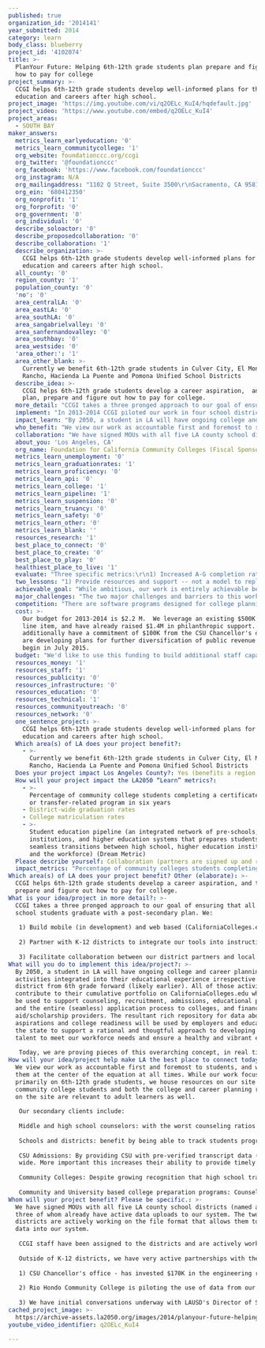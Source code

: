 ```yaml
---
published: true
organization_id: '2014141'
year_submitted: 2014
category: learn
body_class: blueberry
project_id: '4102074'
title: >-
  PlanYour Future: Helping 6th-12th grade students plan prepare and figure out
  how to pay for college
project_summary: >-
  CCGI helps 6th-12th grade students develop well-informed plans for their
  education and careers after high school.
project_image: 'https://img.youtube.com/vi/q2OELc_KuI4/hqdefault.jpg'
project_video: 'https://www.youtube.com/embed/q2OELc_KuI4'
project_areas:
  - SOUTH BAY
maker_answers:
  metrics_learn_earlyeducation: '0'
  metrics_learn_communitycollege: '1'
  org_website: foundationccc.org/ccgi
  org_twitter: '@foundationccc'
  org_facebook: 'https://www.facebook.com/foundationccc'
  org_instagram: N/A
  org_mailingaddress: "1102 Q Street, Suite 3500\r\nSacramento, CA 95811"
  org_ein: '680412350'
  org_nonprofit: '1'
  org_forprofit: '0'
  org_government: '0'
  org_individual: '0'
  describe_soloactor: '0'
  describe_proposedcollaboration: '0'
  describe_collaboration: '1'
  describe_organization: >-
    CCGI helps 6th-12th grade students develop well-informed plans for their
    education and careers after high school.
  all_county: '0'
  region_county: '1'
  population_county: '0'
  'no': '0'
  area_centralLA: '0'
  area_eastLA: '0'
  area_southLA: '0'
  area_sangabrielvalley: '0'
  area_sanfernandovalley: '0'
  area_southbay: '0'
  area_westside: '0'
  'area_other:': '1'
  area_other_blank: >-
    Currently we benefit 6th-12th grade students in Culver City, El Monte, El
    Rancho, Hacienda La Puente and Pomona Unified School Districts
  describe_idea: >-
    CCGI helps 6th-12th grade students develop a career aspiration,  and then
    plan, prepare and figure out how to pay for college.
  more_detail: "CCGI takes a three pronged approach to our goal of ensuring that all high school students graduate with a post-secondary plan.  We:\r\n\r\n1) Build mobile (in development) and web based (CaliforniaColleges.edu) college and career planning tools that allow each student to develop their own individual portfolio.\r\n\r\n2) Partner with K-12 districts to integrate our tools into instructional time and counseling practice (both school based counselors and partner CBOS/university based outreach programs) so that all students meet 18 college and career planning milestones.\r\n\r\n3) Facilitate collaboration between our district partners and local colleges/universities to use student portfolios for college recruitment, admission and first year academic placement.  "
  implement: "In 2013-2014 CCGI piloted our work in four school districts (3 in LA County) reaching more than 25,000 students.   During 2014-2015 we've added two additional districts in the region. Our partnerships with districts allow for:\r\n\r\n1) Student portfolios to be populated with verified academic transcript data so that guidance can be personalized to each student.\r\n\r\n2) Counselor accounts that allow for the case-management and tracking of student progress (individually and/or in the aggregate) on 18 college and career planning milestones.  \r\n\r\n3) Analysis of student progress (individually and in the aggregate) on the 15 course sequence (A-G coursework) that students must pass in order to achieve minimum eligibility requirements for the California State and University of California systems.\r\n\r\n4)  A CCGI staff person is assigned to each district to support development of college and career planning requirements for students, and the associated implementation plan. Implementation plans include which milestones will be met by grade level, which lesson plans will be used to help students navigate the system and complete those key milestones, how those lesson plans will be integrated into counseling or instructional time, and who will deliver those lessons.  \r\n\r\n5) CCGI staff then build capacity among district personnel to facilitate the lesson plans and maximize utilization of the tools we provide. \r\n\r\nWe work with counselors and students to inform ongoing iteration of our tools.  This year our primary focus is revisions to the financial aid section of the website.\r\n\r\nIn addition to \"on-the-ground\" implementation, we work with individual campuses and higher education systems to:\r\n\r\n1) Support utilization of data from student portfolios for:\r\na) admissions in the CSU System (students can apply directly from their portfolio on our system, and their academic data is considered verified for admission)\r\nb) first year academic placement in community college -- allowing for a 25-30% reduction in remedial coursework placements.\r\n\r\nAdditionally, our partnerships with K-12 districts begin in January of the school year prior to implementation.  Accordingly, January-September of 2015 will be spent developing additional partnerships in the region.\r\n"
  impact_learn: "By 2050, a student in LA will have ongoing college and career planning activities integrated into their educational experience irrespective of school district from 6th grade forward (likely earlier). All of those activities will contribute to their cumulative portfolio on CaliforniaColleges.edu which will be used to support counseling, recruitment, admissions, educational planning and the entire (seamless) application process to colleges, and financial aid/scholarship providers.  The resultant rich repository for data about career aspirations and college readiness will be used by employers and educators in the state to support a rational and thougtful approach to developing native talent  to meet our workforce needs and ensure a healthy and vibrant economy. \r\n\r\nToday, we are proving pieces of this overarching concept, in real time with school districts, colleges and students themselves.  Our progress on A-G analysis and planning tools during 2014-2015 will allow us to help districts increase the numbers of students who graduate eligible for admissions to a four year college or university. Increased awareness of post-secondary options and degree pathways will help students to more fully understand the steps ahead of them and arrive at post-secondary ready to succeed."
  who_benefit: "We view our work as accountable first and foremost to students, and we place them at the center of the equation at all times.  While our work focuses primarily on 6th-12th grade students, we house resources on our site for community college students and both the college and career planning resources on the site are relevant to adult learners as well.\r\n\r\nOur secondary clients include:\r\n\r\nMiddle and high school counselors: with the worst counseling ratios in the country, California's school counselors manage average caseloads of 945 students each.  We provide tools, lesson plans and user support to help counselors maximize the efficiency with whichthey work with each student, and automate portions of their work (nagging students for forms can be accomplished by mobile app notofication) so that their time can be used for actual counseling.\r\n\r\nSchools and districts: benefit by being able to track students progress in ways they've not had access to before.  This is especially important as we are likely to see college readiness become a key indicator in API scores, as well as Local Control Accountability Plans.\r\n\r\nCSU Admissions:  By providing CSU with pre-verified transcript data (already used for A-G progress analysis with students), we prevent them from having to re-enter data, or hand check transcripts against the Doorways database at UC Office of the President.  At scale, this has the potential to save the system $12-$15M system-\r\nwide.  More important this increases their ability to provide timely and accurate financial aid packages, and to devote more resources to student guidance and counseling during the counseling and admissions process.\r\n\r\nCommunity Colleges: Despite growing recognition that high school transcripts are key to successful first year academic placement, community colleges (as open access institutions) do not and will not request or require that transcript data from students. Our system allows them not only to access transcript data for that purpose, but non-academic data about student's career exploration and aspirations that will support educational planning.\r\n\r\nCommunity and University based college preparation programs:  Counselors in these programs generally lack access to student's transcript data.  By linking their portfolio to approved providers (we have an approval process), we help to unify and maximize the efforts of all adults participating in a student's planning process."
  collaboration: "We have signed MOUs with all five LA county school districts (named above), three of whom already have active data uploads to our system.  The two newer districts are actively working on the file format that allows them to load data into our system.\r\n\r\nCCGI staff have been assigned to the districts and are actively working on 2014-2015 implementation plans.\r\n\r\nOutside of K-12 districts, we have very active partnerships with the following institutions of higher education:\r\n\r\n1) CSU Chancellor's office - has invested $170K in the engineering required to articulate CaliforniaColleges.edu with their CSU Mentor Application platform to allow for seamless application by students and receipt of pre-verified transcript data by their campuses offices of admissions.\r\n\r\n2) Rio Hondo Community College is piloting the use of data from our file format for first year academic placement of approximately 350 first year students who graduated from El Monte High school District in Spring 2014.  Rio's Dean of Counseling works closely with CCGI to inform the development of counseling tools, messaging and the higher ed user role on our professional center/counselor facing portal - to maximize the use of our system for smoothing transition to community colleges.  Our goals include expansion to all Rio Hondo's feeder districts (we are in three of six already) to prove the ability to place all incoming students based on transcripts rather than placement exams.\r\n\r\n3) We have initial conversations underway with LAUSD's Director of Secondary Education, Gerardo Loera, as well as local superintendent Bravo (ESC South), to pilot the use of CCGI tools in their high schools. "
  about_you: 'Los Angeles, CA'
  org_name: Foundation for California Community Colleges (Fiscal Sponsor)
  metrics_learn_unemployment: '0'
  metrics_learn_graduationrates: '1'
  metrics_learn_proficiency: '0'
  metrics_learn_api: '0'
  metrics_learn_college: '1'
  metrics_learn_pipeline: '1'
  metrics_learn_suspension: '0'
  metrics_learn_truancy: '0'
  metrics_learn_safety: '0'
  metrics_learn_other: '0'
  metrics_learn_blank: ''
  resources_research: '1'
  best_place_to_connect: '0'
  best_place_to_create: '0'
  best_place_to_play: '0'
  healthiest_place_to_live: '1'
  evaluate: "Three specific metrics:\r\n1) Increased A-G completion rates (previous studies suggest this will take a few years of high quality implementation to achieve)\r\n2) 75% completion of grade level milestones in partner districts\r\n3) 20-30% reduction in remedial placement at participating community colleges\r\n\r\nThis project collects extraordinary amounts of data, including -- analytics on utilization of our tools, student progress on 18 college and career milestones, applications submitted, transcripts sent, unitary level academic data for each student, and qualitative feedback from all user groups.  We can additionally articulate data sets with our higher education partners to run queries about post-matriculation outcomes.\r\n\r\nWhile we have an external evaluator on contract, we are in the process of redefining our evaluation questions as information gathered  and lessons learned during our first year have spurred new thinking about the various dimensions of this work."
  two_lessons: "1) Provide resources and support -- not a model to replicate:\r\nOur success to date is attributable to several factors, but chief among them is our willingness to work with districts on their terms.  While we have suggestions about how best to integrate our tools, we view ourselves as a set of resources and support for the college and career readiness agenda/strategy within each district and adapt accordingly. We do not provide model that they must implement with fidelity.\r\n\r\n2) Solve active pain points:  Rather than asking people use and master the full range of tools available to them on our platforms, we work to identify the pain points they are struggling with or problems they want to solve in the immediate term, and design our user support and professional development to assist them in that process.  We believe that this leads to more willing and enthusiastic utilization.  \r\n\r\nBoth of these lessons apply to all levels of partnership - K-12 districts, higher education partners etc.- if we are not genuinely helping our partners advance their own student success goals, nor helping them to solve immediate pain points, then we are not adding value to their work.\r\n"
  achievable_goal: "While ambitious, our work is entirely achievable because it leverages the energy and focus of so many partners across the educational system.  By providing tools, resources and a customer-centric approach to user support, our team helps counselors and educators across the region to do their jobs better and more efficiently.  This builds good will, helps to extend the reach and impact of all the adults working with students on college and career readiness and helps us all to learn from one another's innovations.\r\n\r\nDuring the last school year we were testing for demand for and utility of our platforms, as well as the willingness of K-12 and higher education partners to partner with us, and our ability to effectively (securely and accurately) build data bridges to populate student portfolios with academic data.  \r\n\r\nThis year, our focus is on learning how to most effectively support integration of our tools into counseling and instructional practice so that students maximize the use of the tools in their college and career planning process. "
  major_challenges: "The two major challenges and barriers to this work are:\r\n1) Bandwidth -- all partners are stretched thin and working on multiple tracks. For example, we anticipate common core implementation taking precedence over the integration of our tools during instructional time in districts. "
  competition: "There are software programs designed for college planning -- foremost among them is Naviance, which was purchased a few years back by Hobsons. There are several things that differentiate CCGI from Naviance:\r\n\r\n1) We are a not for profit, equity driven initiative -- our goal is not to sell districts a product, but to ensure that students are utilizing the tools to increase their likelihood of success in higher education.\r\n\r\n2)  Naviance is a canned product, we iterate our tools and lesson plans with our end users to maximize utility/utilization.\r\n\r\n3) Naviance is designed for a national market.  Due to the complexities and peculiarities of California, we design specifically for this state, and are endorsed by and collaborating with the higher education systems in this state.  Students can use our tools for national college search, but we emphasize utility for those 80% of students who stay in state for college, and who mostly attend California State Universities or the California Community Colleges.\r\n\r\n4) Because utilization is our goal, we invest significant staff time and resources in supporting implementation among our district, community based and higher education partners.\r\n\r\n5) Naviance was built with a different student user in mind. Their focus is on competitive eligibility for admission to elite institutions (they are famous for their scatterplots demonstrating competitive eligibilty).   This, and their pricing model, explains why Naviance is prevalent in very well resourced districts, but not a significant presence in lower income districts.  Our emphasis is on students who are the first in their family to go to college and invests in the issues most pertinent to their experience (specialized sections on DREAMERS, Foster youth, an emphasis on making explicit steps that are a already a matter of course for students who come from college educated families)."
  cost: >-
    Our budget for 2013-2014 is $2.2 M.  We leverage an existing $500K state
    line item, and have already raised $1.4M in philanthropic support.  We
    additionally have a commitment of $100K from the CSU Chancellor's office and
    are developing plans for further diversification of public revenue - to
    begin in July 2015.
  budget: "We'd like to use this funding to build additional staff capacity so that we can further the development of partnerships in the region.  Additional funding will be used for that staffing purpose and will contribute to the full Spanish language  translation of the site.\r\n\r\nAdditional staffing will allow us to document lessons learned from implementation, begin to build out additional partnerships in the region (including LAUSD), and provide greater support to the 239 counselors in non-partner districts who have requested training and support to use our system with their students.\r\n\r\nRegional Manager Los Angeles  $65,000\r\nTaxes/Benefits at 35% $22,750\r\nSpanish Translation: $12,250\r\n_____________________________\r\nTotal $100K\r\n"
  resources_money: '1'
  resources_staff: '1'
  resources_publicity: '0'
  resources_infrastructure: '0'
  resources_education: '0'
  resources_technical: '1'
  resources_communityoutreach: '0'
  resources_network: '0'
  one_sentence_project: >-
    CCGI helps 6th-12th grade students develop well-informed plans for their
    education and careers after high school.
  Which area(s) of LA does your project benefit?:
    - >-
      Currently we benefit 6th-12th grade students in Culver City, El Monte, El
      Rancho, Hacienda La Puente and Pomona Unified School Districts
  Does your project impact Los Angeles County?: Yes (benefits a region of LA County)
  How will your project impact the LA2050 “Learn” metrics?:
    - >-
      Percentage of community college students completing a certificate, degree,
      or transfer-related program in six years
    - District-wide graduation rates
    - College matriculation rates
    - >-
      Student education pipeline (an integrated network of pre-schools, K-12
      institutions, and higher education systems that prepares students for
      seamless transitions between high school, higher education institutions,
      and the workforce) (Dream Metric)
  Please describe yourself: Collaboration (partners are signed up and ready to hit the ground running!)
  impact_metrics: "Percentage of community colleges students completing a certificate, degree, or transfer-related program\r\n \r\nCCGI impacts this metric in two ways:\r\n1) studies from the RP group, Community College Research Center, and from Long Beach City College, all indicate that high school transcripts are a better predictor of performance in college coursework than any of the placement exams currently in use in the Community College system.  Use of transcripts allow for 25-30% fewer students to place into remedial coursework.  Students who get caught in remediation have only a 26% chance of transferring or completing a degree.  We are already pilot testing the use of high school transcript data from our system for first year academic placement in math at Rio Hondo College.\r\n\r\n2) Additionally, we are on the front end of a collaboration with the academic senate of the community colleges to integrate educational planning tools for community college bound students onto our web-platform.\r\n\r\nIncreased graduation rates:\r\nOne cause of high drop out rates is that students don't understand the relevance of their education to their lives and their futures.  All of our work is designed to illuminate and reinforce that connection.\r\n\r\nCollege Matriculation Rates:  Lack of college knowledge, and lack of a college going culture are two key barriers to college matriculation. Our entire enterprise is designed to combat those two barriers.\r\n\r\nSeamless pipelines:  Our work addresses not just college readiness, but college transition as well.  We do so in the following ways:\r\n\r\n1) We are working towards as seamless a set of tools as possible and CSU's chancellor's office is the earliest partner in our effort to make all application systems seamless for students.  Moving forward students should be able to use their portfolio on CaliforniaColleges.edu to populate not just CSU Mentor, but UC Apply and their Cal-grant GPA verification, thereby reducing the possibility of falling through the cracks.  More seamless application processes allow for more timely financial aid packages -- which is the make or break factor in a student's decision making process about college.\r\n\r\n2)  Our dual emphasis on career and college planning helps students to make the connections early between careers and educational goals so that they choose the right colleges and majors to help them enter those fields. \r\n\r\n3) Our mobile app and other tools provide continuous support during the summer after high school, to prevent \"summer melt.\"  "
Which area(s) of LA does your project benefit? Other (elaborate): >-
  CCGI helps 6th-12th grade students develop a career aspiration, and then plan,
  prepare and figure out how to pay for college.
What is your idea/project in more detail?: >-
  CCGI takes a three pronged approach to our goal of ensuring that all high
  school students graduate with a post-secondary plan. We:
   
   1) Build mobile (in development) and web based (CaliforniaColleges.edu) college and career planning tools that allow each student to develop their own individual portfolio.
   
   2) Partner with K-12 districts to integrate our tools into instructional time and counseling practice (both school based counselors and partner CBOS/university based outreach programs) so that all students meet 18 college and career planning milestones.
   
   3) Facilitate collaboration between our district partners and local colleges/universities to use student portfolios for college recruitment, admission and first year academic placement.
What will you do to implement this idea/project?: >-
  By 2050, a student in LA will have ongoing college and career planning
  activities integrated into their educational experience irrespective of school
  district from 6th grade forward (likely earlier). All of those activities will
  contribute to their cumulative portfolio on CaliforniaColleges.edu which will
  be used to support counseling, recruitment, admissions, educational planning
  and the entire (seamless) application process to colleges, and financial
  aid/scholarship providers. The resultant rich repository for data about career
  aspirations and college readiness will be used by employers and educators in
  the state to support a rational and thougtful approach to developing native
  talent to meet our workforce needs and ensure a healthy and vibrant economy. 
   
   Today, we are proving pieces of this overarching concept, in real time with school districts, colleges and students themselves. Our progress on A-G analysis and planning tools during 2014-2015 will allow us to help districts increase the numbers of students who graduate eligible for admissions to a four year college or university. Increased awareness of post-secondary options and degree pathways will help students to more fully understand the steps ahead of them and arrive at post-secondary ready to succeed.
How will your idea/project help make LA the best place to connect today? In LA2050?: >-
  We view our work as accountable first and foremost to students, and we place
  them at the center of the equation at all times. While our work focuses
  primarily on 6th-12th grade students, we house resources on our site for
  community college students and both the college and career planning resources
  on the site are relevant to adult learners as well.
   
   Our secondary clients include:
   
   Middle and high school counselors: with the worst counseling ratios in the country, California's school counselors manage average caseloads of 945 students each. We provide tools, lesson plans and user support to help counselors maximize the efficiency with whichthey work with each student, and automate portions of their work (nagging students for forms can be accomplished by mobile app notofication) so that their time can be used for actual counseling.
   
   Schools and districts: benefit by being able to track students progress in ways they've not had access to before. This is especially important as we are likely to see college readiness become a key indicator in API scores, as well as Local Control Accountability Plans.
   
   CSU Admissions: By providing CSU with pre-verified transcript data (already used for A-G progress analysis with students), we prevent them from having to re-enter data, or hand check transcripts against the Doorways database at UC Office of the President. At scale, this has the potential to save the system $12-$15M system-
   wide. More important this increases their ability to provide timely and accurate financial aid packages, and to devote more resources to student guidance and counseling during the counseling and admissions process.
   
   Community Colleges: Despite growing recognition that high school transcripts are key to successful first year academic placement, community colleges (as open access institutions) do not and will not request or require that transcript data from students. Our system allows them not only to access transcript data for that purpose, but non-academic data about student's career exploration and aspirations that will support educational planning.
   
   Community and University based college preparation programs: Counselors in these programs generally lack access to student's transcript data. By linking their portfolio to approved providers (we have an approval process), we help to unify and maximize the efforts of all adults participating in a student's planning process.
Whom will your project benefit? Please be specific.: >-
  We have signed MOUs with all five LA county school districts (named above),
  three of whom already have active data uploads to our system. The two newer
  districts are actively working on the file format that allows them to load
  data into our system.
   
   CCGI staff have been assigned to the districts and are actively working on 2014-2015 implementation plans.
   
   Outside of K-12 districts, we have very active partnerships with the following institutions of higher education:
   
   1) CSU Chancellor's office - has invested $170K in the engineering required to articulate CaliforniaColleges.edu with their CSU Mentor Application platform to allow for seamless application by students and receipt of pre-verified transcript data by their campuses offices of admissions.
   
   2) Rio Hondo Community College is piloting the use of data from our file format for first year academic placement of approximately 350 first year students who graduated from El Monte High school District in Spring 2014. Rio's Dean of Counseling works closely with CCGI to inform the development of counseling tools, messaging and the higher ed user role on our professional center/counselor facing portal - to maximize the use of our system for smoothing transition to community colleges. Our goals include expansion to all Rio Hondo's feeder districts (we are in three of six already) to prove the ability to place all incoming students based on transcripts rather than placement exams.
   
   3) We have initial conversations underway with LAUSD's Director of Secondary Education, Gerardo Loera, as well as local superintendent Bravo (ESC South), to pilot the use of CCGI tools in their high schools.
cached_project_image: >-
  https://archive-assets.la2050.org/images/2014/planyour-future-helping-6th-12th-grade-students-plan-prepare-and-figure-out-how-to-pay-for-college/img.youtube.com/vi/q2OELc_KuI4/hqdefault.jpg
youtube_video_identifier: q2OELc_KuI4

---
```

